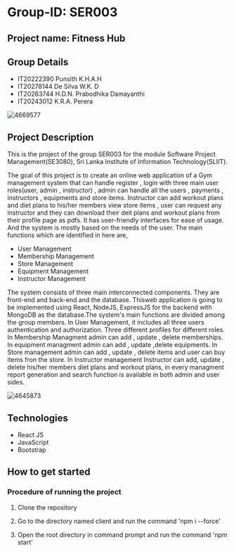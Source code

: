 # Group-ID: SER003
## Project name: Fitness Hub
## Group Details

* IT20222390	Punsith K.H.A.H
* IT20278144	De Silva W.K. D
* IT20263744	H.D.N. Prabodhika Damayanthi
* IT20243012	K.R.A. Perera

![4669577](https://user-images.githubusercontent.com/89182652/195965354-55649240-92b8-4c86-abdc-070432233ce9.png)

## Project Description

This is the project of the group SER003 for the module Software Project Management(SE3080), Sri Lanka Institute of Information Technology(SLIIT).


The goal of this project is to create an online web application of a Gym management system that can handle 
register , login with three main user roles(user, admin , instructor) , admin can handle all the users , payments , instructors , equipments and store items.
Instructor can add workout plans and diet plans to his/her members view store items , user can request any instructor and they can download their deit plans and workout plans from their profile page as pdfs. 
It has user-friendly interfaces for ease of usage. And the system is mostly based on the needs of the user. 
The main functions which are identified in here are,

* User Management
* Membership Management
* Store Management
* Equipment Management
* Instructor Management


The system consists of three main interconnected components. They are front-end and back-end 
and the database. Thisweb application is going to be implemented using React,
NodeJS, ExpressJS for the backend with MongoDB as the database.The system's main functions are divided among the 
group members. In User Management, it includes all three users authentication and authorization. Three different profiles for different roles. 
In Membership Managment admin can add , update , delete memberships. In equipment managment admin can add , update ,delete equipments. 
In Store management admin can add , update , delete items and user can buy items fron the store. In Instructor management Instructor can add, update , delete his/her members diet plans and workout plans, 
in every managment report generation and search function is available in both admin and user sides.

![4645873](https://user-images.githubusercontent.com/89182652/195965385-94ef8ec4-9a34-42b3-8ada-d234a45f4c88.png)

## Technologies

* React JS
* JavaScript
* Bootstrap

## How to get started
### Procedure of running the project

1. Clone the repository

2. Go to the directory named client  and run the command 'npm i --force'

3. Open the root directory in command prompt and run the command 'npm start'

